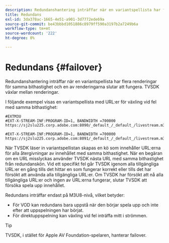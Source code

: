 ```yaml
---
description: Redundanshantering inträffar när en variantspellista har flera renderingar för samma bithastighet och en av renderingarna slutar att fungera. TVSDK växlar mellan renderingar.
title: Redundans
exl-id: 3da378ac-1665-4e51-a901-3d7772ede69a
source-git-commit: be43bbbd1051886c8979ff590a3197b2a7249b6a
workflow-type: tm+mt
source-wordcount: '222'
ht-degree: 0%

---
```


# Redundans {#failover}

Redundanshantering inträffar när en variantspellista har flera renderingar för samma bithastighet och en av renderingarna slutar att fungera. TVSDK växlar mellan renderingar.

I följande exempel visas en variantspellista med URL:er för växling vid fel med samma bithastighet:

```
#EXTM3U
#EXT-X-STREAM-INF:PROGRAM-ID=1, BANDWIDTH =700000
https://sj2slu225.corp.adobe.com:8090/_default_/_default_/livestream.m3u8   

#EXT-X-STREAM-INF:PROGRAM-ID=1, BANDWIDTH =700000
https://sj2slu225.corp.adobe.com:8091/_default_/_default_/livestream.m3u8
```

När TVSDK läser in variantspellistan skapas en kö som innehåller URL:erna för alla återgivningar av innehållet med samma bithastighet. När en begäran om en URL misslyckas använder TVSDK nästa URL med samma bithastighet från redundanskön. Vid ett specifikt fel går TVSDK igenom alla tillgängliga URL:er en gång tills det hittar en som fungerar korrekt eller tills det har försökt att använda alla tillgängliga URL:er. Om TVSDK har försökt att nå alla tillgängliga URL:er och ingen av URL:erna fungerar, slutar TVSDK att försöka spela upp innehållet.

Redundans inträffar endast på M3U8-nivå, vilket betyder:

* För VOD kan redundans bara uppstå när den börjar spela upp och inte efter att uppspelningen har börjat.
* För direktuppspelning kan växling vid fel inträffa mitt i strömmen.

>[!TIP]
>
>TVSDK, i stället för Apple AV Foundation-spelaren, hanterar failover.
